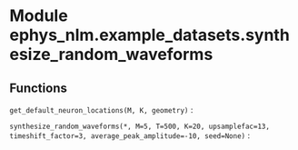 Module ephys_nlm.example_datasets.synthesize_random_waveforms
=============================================================

Functions
---------

    
`get_default_neuron_locations(M, K, geometry)`
:   

    
`synthesize_random_waveforms(*, M=5, T=500, K=20, upsamplefac=13, timeshift_factor=3, average_peak_amplitude=-10, seed=None)`
: